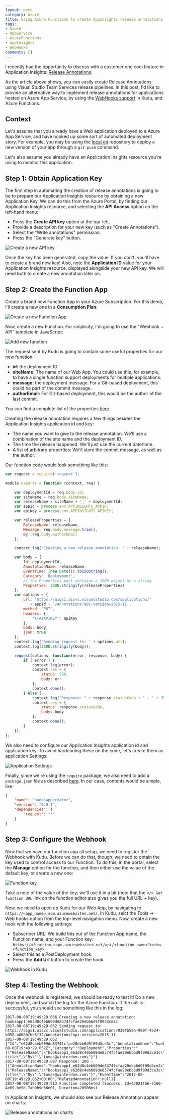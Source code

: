 ```yaml
---
layout: post
category: Azure
title: Using Azure Functions to create AppInsights release annotations
tags:
- Azure
- AppService
- AzureFunctions
- AppInsights
- WebHooks
comments: []
---
```

I recently had the opportunity to discuss with a customer one cool feature in Application Insights:
[Release Annotations](https://docs.microsoft.com/en-us/azure/application-insights/app-insights-annotations).

As the article above shows, you can easily create Release Annotations using Visual Studio Team Services
release pipelines. In this post, I'd like to provide an alternative way to implement release annotations
for applications hosted on Azure App Service, by using the [WebHooks support](https://github.com/projectkudu/kudu/wiki/Web-hooks)
in Kudu, and Azure Functions.

## Context

Let's assume that you already have a Web application deployed to a Azure App Service, and have hooked up
some sort of automated deployment story. For example, you may be using the
[local git](https://docs.microsoft.com/en-us/azure/app-service-web/app-service-deploy-local-git) repository
to deploy a new version of your app through a `git push` command.

Let's also assume you already have an Application Insights resource you're using to monitor this application.

## Step 1: Obtain Application Key

The first step in automating the creation of release annotations is going to be to prepare our
Application Insights resource by obtaining a new Application Key. We can do this from the Azure Portal,
by finding our Application Insights resource, and selecting the __API Access__ option on the left-hand
menu:

* Press the __Create API key__ option at the top-left.
* Provide a description for your new key (such as "Create Annotations").
* Select the "Write annotations" permission.
* Press the "Generate key" button.

![Create a new API key]({{site.images_base}}/2017/ai-create-api-key.png)

Once the key has been generated, copy the value. If you don't, you'll have to create a brand new
key! Also, note the __Application ID__ value for your Application Insights resource, displayed
alongside your new API key. We will need both to create a new annotation later on.

## Step 2: Create the Function App

Create a brand new Function App in your Azure Subscription. For this demo, I'll create
a new one in a __Consumption Plan__:

![Create a new Function App]({{site.images_base}}/2017/ai-new-function.png)

Now, create a new Function. For simplicity, I'm going to use the "Webhook + API" template
in JavaScript:

![Add new function]({{site.images_base}}/2017/ai-function-hook.png)

The request sent by Kudu is going to contain some useful properties for our new function:

* __id:__ the deployment ID.
* __siteName:__ The name of our Web App. You could use this, for example,
    to have a single function support deployments for multiple applications.
* __message:__ the deployment message. For a Git-based deployment, this could be part of the commit message.
* __authorEmail:__ For Git-based deployment, this would be the author of the last commit.

You can find a complete list of the properties [here](https://github.com/projectkudu/kudu/wiki/Web-hooks#user-content-hook-request-fired-by-the-kudu-service).

Creating the release annotation requires a few things besides the Application Insights
application id and key:

* The name you want to give to the release annotation. We'll use a combination of the site name
    and the deployment ID.
* The time the release happened. We'll just use the current date/time.
* A list of arbitrary properties: We'll store the commit message, as well as the author.

Our function code would look something like this:

```js
var request = require('request');

module.exports = function (context, req) {

    var deploymentId = req.body.id;
    var siteName = req.body.siteName;
    var releaseName = siteName + '_' + deploymentId;
    var appId = process.env.APPINSIGHTS_APPID;
    var apiKey = process.env.APPINSIGHTS_APIKEY;

    var releaseProperties = {
        ReleaseName: releaseName,
        Message: req.body.message.trim(),
        By: req.body.authorEmail
    };

    context.log('Creating a new release annotation: ' + releaseName);

    var body = {
        Id: deploymentId,
        AnnotationName: releaseName,
        EventTime: (new Date()).toISOString(),
        Category: 'Deployment',
        // the Properties part contains a JSON object as a string
        Properties: JSON.stringify(releaseProperties)
    };
    var options = {
        url: 'https://aigs1.aisvc.visualstudio.com/applications/' 
           + appId + '/Annotations?api-version=2015-11',
        method: 'PUT',
        headers: {
            'X-AIAPIKEY': apiKey
        },
        body: body,
        json: true
    };
    context.log('Sending request to: ' + options.url);
    context.log(JSON.stringify(body));

    request(options, function(error, response, body) {
        if ( error ) {
            context.log(error);
            context.res = {
                status: 500,
                body: err
            };
            context.done();
        } else {
            context.log("Response: " + response.statusCode + " - " + JSON.stringify(body));
            context.res = {
                status: response.statusCode,
                body: body
            };
            context.done();
        }
    });
};
```

We also need to configure our Application Insights application id and application key. To avoid
hardcoding these on the code, let's create them as application Settings:

![Application Settings]({{site.images_base}}/2017/ai-function-settings.png)

Finally, since we're using the `require` package, we also need to add a `package.json` file
as described [here](https://docs.microsoft.com/en-us/azure/azure-functions/functions-reference-node#node-version-and-package-management).
In our case, contents would be simple, like:

```json
{
    "name": "hooksappcreator",
    "version": "0.0.1",
    "dependencies": {
        "request": "*"
    }
}
```

## Step 3: Configure the Webhook

Now that we have our function app all setup, we need to register the Webhook with Kudu.
Before we can do that, though, we need to obtain the key used to control access
to our Function. To do this, in the portal, select the __Manage__ option for the function,
and then either use the value of the default key, or create a new one:

![Function key]({{base.images_base}}/2017/ai-function-keys.png)

Take a note of the value of the key; we'll use it in a bit (note that the
`</> Get function URL` link on the function editor also gives you the full URL + key).

Now, we need to open up Kudu for our Web App, by navigating to `https://<app_name>.scm.azurewebsites.net/`.
In Kudu, selct the Tools -> Web hooks option from the top-level navigation menu. Now, create a new hook
with the following settings:

* Subscriber URL: We build this out of the Function App name, the Function name, and your Function key:
  `https://<function_app>.azurewebsites.net/api/<function_name>?code=<function_key>`
* Select this as a PostDeployment hook.
* Press the __Add Url__ button to create the hook.

![Webhook in Kudu]({{site.images_base}}/2017/ai-kudu-hook.png)

## Step 4: Testing the Webhook

Once the webhook is registered, we should be ready to test it! Do a new deployment,
and watch the log for the Azure Function. If the call is successful, you should
see something like this in the log:

```
2017-08-08T19:49:29.036 Creating a new release annotation: hooksapp1_e62d8c4eb609de8374fcfae20ebb6d9f09d3ce3c
2017-08-08T19:49:29.052 Sending request to: https://aigs1.aisvc.visualstudio.com/applications/030fb56a-900f-4e24-b058-a8680fbb5f32/Annotations?api-version=2015-11
2017-08-08T19:49:29.052 {"Id":"e62d8c4eb609de8374fcfae20ebb6d9f09d3ce3c","AnnotationName":"hooksapp1_e62d8c4eb609de8374fcfae20ebb6d9f09d3ce3c","EventTime":"2017-08-08T19:49:29.052Z","Category":"Deployment","Properties":"{\"ReleaseName\":\"hooksapp1_e62d8c4eb609de8374fcfae20ebb6d9f09d3ce3c\",\"Message\":\"Updating title\",\"By\":\"tomas@winterdom.com\"}"}
2017-08-08T19:49:29.897 Response: 200 - [{"AnnotationName":"hooksapp1_e62d8c4eb609de8374fcfae20ebb6d9f09d3ce3c","Id":"e62d8c4eb609de8374fcfae20ebb6d9f09d3ce3c","Category":"Deployment","Properties":"{\"ReleaseName\":\"hooksapp1_e62d8c4eb609de8374fcfae20ebb6d9f09d3ce3c\",\"Message\":\"Updating title\",\"By\":\"tomas@winterdom.com\"}","EventTime":"2017-08-08T19:49:29.052+00:00","RelatedAnnotation":null}]
2017-08-08T19:49:29.913 Function completed (Success, Id=43021fb6-7166-4e09-be5d-7ab9b9d36e01, Duration=20906ms)
```

In Application Insights, we should also see our Release Annotation appear on charts:

![Release annotations on charts]({{site.images_base}}/2017/ai-annotations.png)